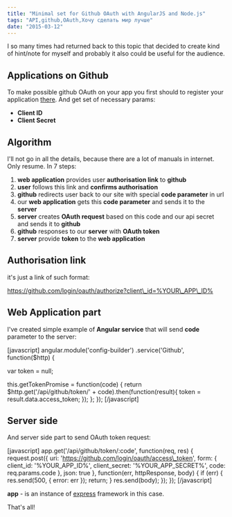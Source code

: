 ```yaml
---
title: "Minimal set for Github OAuth with AngularJS and Node.js"
tags: "API,github,OAuth,Хочу сделать мир лучше"
date: "2015-03-12"
---
```


I so many times had returned back to this topic that decided to create kind of hint/note for myself and probably it also could be useful for the audience.

## Applications on Github

To make possible github OAuth on your app you first should to register your application [there](https://github.com/settings/applications "https://github.com/settings/applications"). And get set of necessary params:

- **Client ID**
- **Client Secret**

## Algorithm

I'll not go in all the details, because there are a lot of manuals in internet. Only resume. In 7 steps:

1. **web application** provides user **authorisation link** to **github**
2. **user** follows this link and **confirms authorisation**
3. **github** redirects user back to our site with special **code parameter** in url
4. our **web application** gets this **code parameter** and sends it to the **server**
5. **server** creates **OAuth request** based on this code and our api secret and sends it to **github**
6. **github** responses to our **server** with **OAuth token**
7. **server** provide **token** to the **web application**

## Authorisation link

it's just a link of such format:

https://github.com/login/oauth/authorize?client\_id=%YOUR\_APP\_ID%

## Web Application part

I've created simple example of **Angular service** that will send **code** parameter to the server:

[javascript] angular.module('config-builder') .service('Github', function($http) {

var token = null;

this.getTokenPromise = function(code) { return $http.get('/api/github/token/' + code).then(function(result){ token = result.data.access\_token; }); }; }); [/javascript]

## Server side

And server side part to send OAuth token request:

[javascript] app.get('/api/github/token/:code', function(req, res) { request.post({ uri: 'https://github.com/login/oauth/access\_token', form: { client\_id: '%YOUR\_APP\_ID%', client\_secret: '%YOUR\_APP\_SECRET%', code: req.params.code }, json: true }, function(err, httpResponse, body) { if (err) { res.send(500, { error: err }); return; } res.send(body); }); }); [/javascript]

**app** - is an instance of [express](https://expressjs.com/ "https://expressjs.com/") framework in this case.

That's all!
